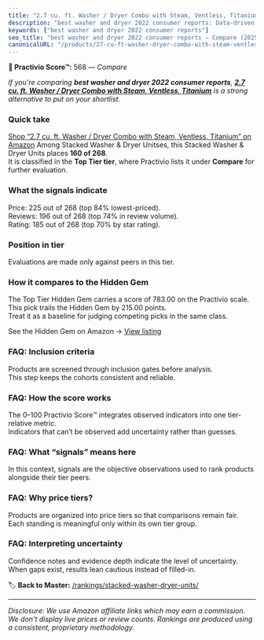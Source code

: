```yaml
---
title: "2.7 cu. ft. Washer / Dryer Combo with Steam, Ventless, Titanium"
description: "best washer and dryer 2022 consumer reports: Data-driven ranking using the Practivio Score™. Positioned by quality, value, demand, findability, momentum."
keywords: ["best washer and dryer 2022 consumer reports"]
seo_title: "best washer and dryer 2022 consumer reports — Compare (2025)"
canonicalURL: "/products/27-cu-ft-washer-dryer-combo-with-steam-ventless-titanium-B07QV9W71V/"
---
```


**🛒 Practivio Score™:** 568 — _Compare_


*If you're comparing **best washer and dryer 2022 consumer reports**, **[2.7 cu. ft. Washer / Dryer Combo with Steam, Ventless, Titanium](https://www.amazon.com/dp/B07QV9W71V?tag=practivio-20)** is a strong alternative to put on your shortlist.*
### Quick take
[Shop “2.7 cu. ft. Washer / Dryer Combo with Steam, Ventless, Titanium” on Amazon](https://www.amazon.com/dp/B07QV9W71V?tag=practivio-20)
Among Stacked Washer & Dryer Unitses, this Stacked Washer & Dryer Units places **160 of 268**.  
It is classified in the **Top Tier tier**, where Practivio lists it under **Compare** for further evaluation.

### What the signals indicate
Price: 225 out of 268 (top 84% lowest-priced).  
Reviews: 196 out of 268 (top 74% in review volume).  
Rating: 185 out of 268 (top 70% by star rating).  

### Position in tier
Evaluations are made only against peers in this tier.

### How it compares to the Hidden Gem
The Top Tier Hidden Gem carries a score of 783.00 on the Practivio scale.  
This pick trails the Hidden Gem by 215.00 points.  
Treat it as a baseline for judging competing picks in the same class.  

See the Hidden Gem on Amazon → [View listing](https://www.amazon.com/dp/B0D4282T95?tag=practivio-20)

### FAQ: Inclusion criteria
Products are screened through inclusion gates before analysis.  
This step keeps the cohorts consistent and reliable.

### FAQ: How the score works
The 0–100 Practivio Score™ integrates observed indicators into one tier-relative metric.  
Indicators that can’t be observed add uncertainty rather than guesses.

### FAQ: What “signals” means here
In this context, signals are the objective observations used to rank products alongside their tier peers.

### FAQ: Why price tiers?
Products are organized into price tiers so that comparisons remain fair.  
Each standing is meaningful only within its own tier group.

### FAQ: Interpreting uncertainty
Confidence notes and evidence depth indicate the level of uncertainty.  
When gaps exist, results lean cautious instead of filled-in.

<!-- Missing template for Compare/CompareWithinPriceClass -->


🏷️ **Back to Master:** [/rankings/stacked-washer-dryer-units/](/rankings/stacked-washer-dryer-units/)

---
_Disclosure: We use Amazon affiliate links which may earn a commission. We don’t display live prices or review counts. Rankings are produced using a consistent, proprietary methodology._
